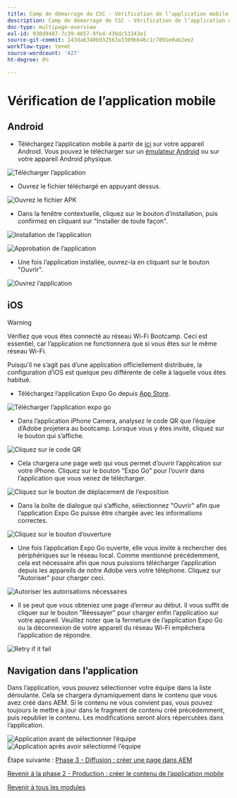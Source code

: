```yaml
---
title: Camp de démarrage de CSC - Vérification de l’application mobile
description: Camp de démarrage de CSC - Vérification de l’application mobile
doc-type: multipage-overview
exl-id: 930d9487-7c39-4657-9fe4-436dc53343e1
source-git-commit: 143da6340b932563a3309bb46c1c7091e0ab2ee2
workflow-type: tm+mt
source-wordcount: '427'
ht-degree: 0%

---
```


# Vérification de l’application mobile

## Android

- Téléchargez l’application mobile à partir de [ici](https://tinyurl.com/CSCBootcampApp) sur votre appareil Android. Vous pouvez le télécharger sur un [émulateur Android](https://developer.android.com/studio/run/emulator) ou sur votre appareil Android physique.

![Télécharger l’application](./images/delivery-app-android-download.png)

- Ouvrez le fichier téléchargé en appuyant dessus.

![Ouvrez le fichier APK](./images/delivery-app-android-install.png)

- Dans la fenêtre contextuelle, cliquez sur le bouton d’installation, puis confirmez en cliquant sur &quot;Installer de toute façon&quot;.

![Installation de l’application](./images/delivery-app-android-install-prompt.png)

![Approbation de l’application](./images/delivery-app-android-install-anyway.png)

- Une fois l’application installée, ouvrez-la en cliquant sur le bouton &quot;Ouvrir&quot;.

![Ouvrez l’application](./images/delivery-app-android-open.png)


## iOS

>[!WARNING]
>
> Vérifiez que vous êtes connecté au réseau Wi-Fi Bootcamp. Ceci est essentiel, car l’application ne fonctionnera que si vous êtes sur le même réseau Wi-Fi.

Puisqu’il ne s’agit pas d’une application officiellement distribuée, la configuration d’iOS est quelque peu différente de celle à laquelle vous êtes habitué.

- Téléchargez l’application Expo Go depuis [App Store](https://itunes.apple.com/app/apple-store/id982107779).

![Télécharger l’application expo go](./images/delivery-app-ios-download.png)

- Dans l’application iPhone Camera, analysez le code QR que l’équipe d’Adobe projetera au bootcamp. Lorsque vous y êtes invité, cliquez sur le bouton qui s’affiche.

![Cliquez sur le code QR](./images/delivery-app-ios-scan.png)

- Cela chargera une page web qui vous permet d’ouvrir l’application sur votre iPhone. Cliquez sur le bouton &quot;Expo Go&quot; pour l’ouvrir dans l’application que vous venez de télécharger.

![Cliquez sur le bouton de déplacement de l’exposition](./images/delivery-app-ios-open-expo.png)

- Dans la boîte de dialogue qui s’affiche, sélectionnez &quot;Ouvrir&quot; afin que l’application Expo Go puisse être chargée avec les informations correctes.

![Cliquez sur le bouton d’ouverture](./images/delivery-app-ios-open.png)

- Une fois l’application Expo Go ouverte, elle vous invite à rechercher des périphériques sur le réseau local. Comme mentionné précédemment, cela est nécessaire afin que nous puissions télécharger l’application depuis les appareils de notre Adobe vers votre téléphone. Cliquez sur &quot;Autoriser&quot; pour charger ceci.

![Autoriser les autorisations nécessaires](./images/delivery-app-ios-allow.png)

- Il se peut que vous obteniez une page d’erreur au début. Il vous suffit de cliquer sur le bouton &quot;Réessayer&quot; pour charger enfin l’application sur votre appareil. Veuillez noter que la fermeture de l’application Expo Go ou la déconnexion de votre appareil du réseau Wi-Fi empêchera l’application de répondre.

![Retry if it fail](./images/delivery-app-ios-retry.png)

## Navigation dans l’application

Dans l’application, vous pouvez sélectionner votre équipe dans la liste déroulante. Cela se chargera dynamiquement dans le contenu que vous avez créé dans AEM. Si le contenu ne vous convient pas, vous pouvez toujours le mettre à jour dans le fragment de contenu créé précédemment, puis republier le contenu. Les modifications seront alors répercutées dans l’application.

![Application avant de sélectionner l’équipe](./images/delivery-app-initial.png)
![Application après avoir sélectionné l’équipe](./images/delivery-app-loaded.png)

Étape suivante : [Phase 3 - Diffusion : créer une page dans AEM](./page-in-aem.md)

[Revenir à la phase 2 - Production : créer le contenu de l’application mobile](../production/app.md)

[Revenir à tous les modules](../../overview.md)
